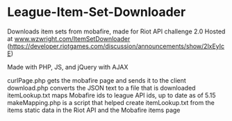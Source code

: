 # League-Item-Set-Downloader
Downloads item sets from mobafire, made for Riot API challenge 2.0
Hosted at www.wzwright.com/ItemSetDownloader
(https://developer.riotgames.com/discussion/announcements/show/2lxEyIcE)

Made with PHP, JS, and jQuery with AJAX

curlPage.php gets the mobafire page and sends it to the client
download.php converts the JSON text to a file that is downloaded
itemLookup.txt maps Mobafire ids to league API ids, up to date as of 5.15
makeMapping.php is a script that helped create itemLookup.txt from the items static data in the Riot API and the Mobafire items page
